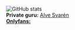 ![GitHub stats](https://github-readme-stats.vercel.app/api?username=empdo&show_icons=true&count_private=true)
<br/>
**Private guru:** [Alve Svarén](https://github.com/alvesvaren)<br/>
[**Onlyfans:**](https://github.com/empdo?tab=overview&from=2034-12-01&to)
